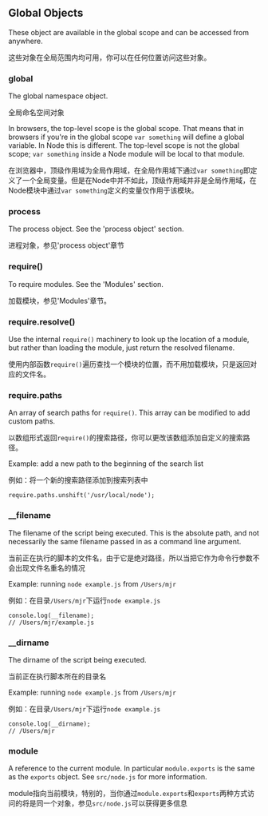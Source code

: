 ## Global Objects

These object are available in the global scope and can be accessed from anywhere.

这些对象在全局范围内均可用，你可以在任何位置访问这些对象。

### global

The global namespace object.

全局命名空间对象

In browsers, the top-level scope is the global scope. That means that in
browsers if you're in the global scope `var something` will define a global
variable. In Node this is different. The top-level scope is not the global
scope; `var something` inside a Node module will be local to that module.

在浏览器中，顶级作用域为全局作用域，在全局作用域下通过`var something`即定义了一个全局变量。但是在Node中并不如此，顶级作用域并非是全局作用域，在Node模块中通过`var something`定义的变量仅作用于该模块。

### process

The process object. See the 'process object' section.

进程对象，参见'process object'章节

### require()

To require modules. See the 'Modules' section.

加载模块，参见'Modules'章节。

### require.resolve()

Use the internal `require()` machinery to look up the location of a module,
but rather than loading the module, just return the resolved filename.

使用内部函数`require()`遍历查找一个模块的位置，而不用加载模块，只是返回对应的文件名。

### require.paths

An array of search paths for `require()`.  This array can be modified to add
custom paths.

以数组形式返回`require()`的搜索路径，你可以更改该数组添加自定义的搜索路径。


Example: add a new path to the beginning of the search list

例如：将一个新的搜索路径添加到搜索列表中

    require.paths.unshift('/usr/local/node');


### __filename

The filename of the script being executed.  This is the absolute path, and not necessarily
the same filename passed in as a command line argument.

当前正在执行的脚本的文件名，由于它是绝对路径，所以当把它作为命令行参数不会出现文件名重名的情况

Example: running `node example.js` from `/Users/mjr`

例如：在目录`/Users/mjr`下运行`node example.js`

    console.log(__filename);
    // /Users/mjr/example.js

### __dirname

The dirname of the script being executed.

当前正在执行脚本所在的目录名

Example: running `node example.js` from `/Users/mjr`

例如：在目录`/Users/mjr`下运行`node example.js`

    console.log(__dirname);
    // /Users/mjr


### module

A reference to the current module. In particular
`module.exports` is the same as the `exports` object. See `src/node.js`
for more information.

module指向当前模块，特别的，当你通过`module.exports`和`exports`两种方式访问的将是同一个对象，参见`src/node.js`可以获得更多信息
